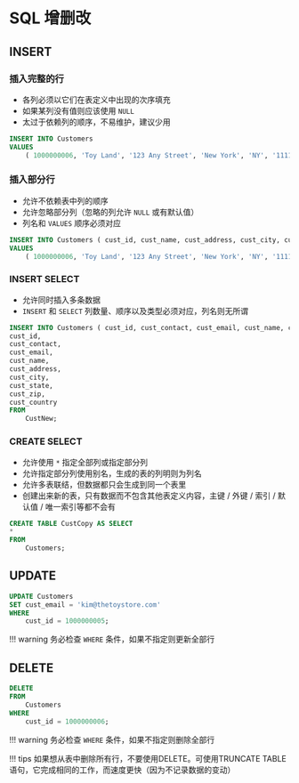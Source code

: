 # SQL 增删改

## INSERT

### 插入完整的行

- 各列必须以它们在表定义中出现的次序填充
- 如果某列没有值则应该使用 `NULL`
- 太过于依赖列的顺序，不易维护，建议少用

``` sql
INSERT INTO Customers
VALUES
	( 1000000006, 'Toy Land', '123 Any Street', 'New York', 'NY', '11111', 'USA', NULL, NULL );
```


### 插入部分行

- 允许不依赖表中列的顺序
- 允许忽略部分列（忽略的列允许 `NULL` 或有默认值）
- 列名和 `VALUES` 顺序必须对应

``` sql
INSERT INTO Customers ( cust_id, cust_name, cust_address, cust_city, cust_state, cust_zip, cust_country )
VALUES
	( 1000000006, 'Toy Land', '123 Any Street', 'New York', 'NY', '11111', 'USA' );
```


### INSERT SELECT

- 允许同时插入多条数据
- `INSERT` 和 `SELECT` 列数量、顺序以及类型必须对应，列名则无所谓

``` sql
INSERT INTO Customers ( cust_id, cust_contact, cust_email, cust_name, cust_address, cust_city, cust_state, cust_zip, cust_country ) SELECT
cust_id,
cust_contact,
cust_email,
cust_name,
cust_address,
cust_city,
cust_state,
cust_zip,
cust_country 
FROM
	CustNew;
```


### CREATE SELECT

- 允许使用 `*` 指定全部列或指定部分列
- 允许指定部分列使用别名，生成的表的列明则为列名
- 允许多表联结，但数据都只会生成到同一个表里
- 创建出来新的表，只有数据而不包含其他表定义内容，主键 / 外键 / 索引 / 默认值 / 唯一索引等都不会有

``` sql
CREATE TABLE CustCopy AS SELECT
* 
FROM
	Customers;
```


## UPDATE

``` sql
UPDATE Customers 
SET cust_email = 'kim@thetoystore.com' 
WHERE
	cust_id = 1000000005;
```

!!! warning
	务必检查 `WHERE` 条件，如果不指定则更新全部行


## DELETE

``` sql
DELETE 
FROM
	Customers 
WHERE
	cust_id = 1000000006;
```

!!! warning
	务必检查 `WHERE` 条件，如果不指定则删除全部行

!!! tips
	如果想从表中删除所有行，不要使用DELETE。可使用TRUNCATE TABLE语句，它完成相同的工作，而速度更快（因为不记录数据的变动）


